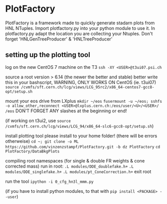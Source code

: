# PlotFactory
PlotFactory is a framework made to quickly generate stadarn plots from HNL NTuples. 
Import plotfactory.py into your python module to use it. 
In plotfactory.py adapt the location you are collecting your Ntuples. 
Don't forget 'HNLGenTreeProducer' & 'HNLTreeProducer'

## setting up the plotting tool

log on the new CentOS 7  machine on the T3
`ssh -XY <USER>@t3ui07.psi.ch`

source a root version > 6.14 (the newer the better and stable)
better write this in your bashscript, WARNING, ONLY WORKS ON CentOS (ie. t3ui07)
`source /cvmfs/sft.cern.ch/lcg/views/LCG_95rc2/x86_64-centos7-gcc8-opt/setup.sh`

mount your eos drive from LXplus
`mkdir ~/eos`
`fusermount -u ~/eos; sshfs -o allow_other,reconnect <USER>@lxplus.cern.ch:/eos/user/<U>/<USER>/ /eos`
DON’T FORGET ANY slashes at the beginning or end!

(if working on t3ui2, use 
`source /cvmfs/sft.cern.ch/lcg/views/LCG_94/x86_64-slc6-gcc8-opt/setup.sh`)

install plotting tool
please install to your home folder! (there will be errors otherweise)
`cd ~; git clone -o ML https://github.com/vinzenzstampf/PlotFactory.git -b dz PlotFactory`
`cd PlotFactory/DataBkgPlots`

compiling root namespaces (for single & double FR weights & cone corrected mass)
run in root:
`.L modules/DDE_doublefake.h+`
`.L modules/DDE_singlefake.h+`
`.L modules/pt_ConeCorrection.h+`
exit root

run the tool
`ipython -i 0_cfg_hn3l_mmm.py`

(if you have to install python modules, to that with 
`pip install <PACKAGE> --user`)
